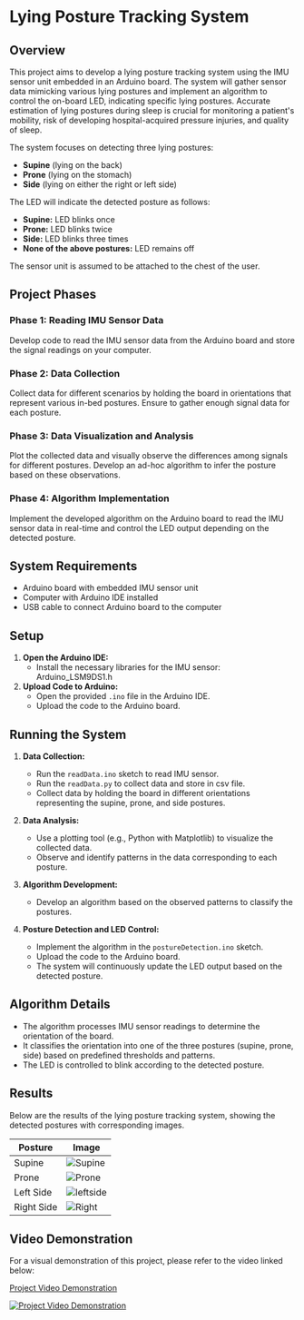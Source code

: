 # Lying Posture Tracking System

## Overview

This project aims to develop a lying posture tracking system using the IMU sensor unit embedded in an Arduino board. The system will gather sensor data mimicking various lying postures and implement an algorithm to control the on-board LED, indicating specific lying postures. Accurate estimation of lying postures during sleep is crucial for monitoring a patient's mobility, risk of developing hospital-acquired pressure injuries, and quality of sleep.

The system focuses on detecting three lying postures:
- **Supine** (lying on the back)
- **Prone** (lying on the stomach)
- **Side** (lying on either the right or left side)

The LED will indicate the detected posture as follows:
- **Supine:** LED blinks once
- **Prone:** LED blinks twice
- **Side:** LED blinks three times
- **None of the above postures:** LED remains off

The sensor unit is assumed to be attached to the chest of the user.

## Project Phases

### Phase 1: Reading IMU Sensor Data
Develop code to read the IMU sensor data from the Arduino board and store the signal readings on your computer.

### Phase 2: Data Collection
Collect data for different scenarios by holding the board in orientations that represent various in-bed postures. Ensure to gather enough signal data for each posture.

### Phase 3: Data Visualization and Analysis
Plot the collected data and visually observe the differences among signals for different postures. Develop an ad-hoc algorithm to infer the posture based on these observations.

### Phase 4: Algorithm Implementation
Implement the developed algorithm on the Arduino board to read the IMU sensor data in real-time and control the LED output depending on the detected posture.

## System Requirements

- Arduino board with embedded IMU sensor unit
- Computer with Arduino IDE installed
- USB cable to connect Arduino board to the computer

## Setup

1. **Open the Arduino IDE:**
   - Install the necessary libraries for the IMU sensor: Arduino_LSM9DS1.h
2. **Upload Code to Arduino:**
   - Open the provided `.ino` file in the Arduino IDE.
   - Upload the code to the Arduino board.

## Running the System

1. **Data Collection:**
   - Run the `readData.ino` sketch to read IMU sensor.
   - Run the `readData.py` to collect data and store in csv file.
   - Collect data by holding the board in different orientations representing the supine, prone, and side postures.

2. **Data Analysis:**
   - Use a plotting tool (e.g., Python with Matplotlib) to visualize the collected data.
   - Observe and identify patterns in the data corresponding to each posture.

3. **Algorithm Development:**
   - Develop an algorithm based on the observed patterns to classify the postures.

4. **Posture Detection and LED Control:**
   - Implement the algorithm in the `postureDetection.ino` sketch.
   - Upload the code to the Arduino board.
   - The system will continuously update the LED output based on the detected posture.

## Algorithm Details

- The algorithm processes IMU sensor readings to determine the orientation of the board.
- It classifies the orientation into one of the three postures (supine, prone, side) based on predefined thresholds and patterns.
- The LED is controlled to blink according to the detected posture.

## Results

Below are the results of the lying posture tracking system, showing the detected postures with corresponding images.

| Posture     | Image                                                                                                                               | 
|-------------|-------------------------------------------------------------------------------------------------------------------------------------|
| Supine      | ![Supine](https://github.com/dheerajkallakuri/Lying-Posture-Tracking-System/assets/23552796/23596569-b6b2-4218-8567-a5efba649232)   | 
| Prone       | ![Prone](https://github.com/dheerajkallakuri/Lying-Posture-Tracking-System/assets/23552796/d621ced7-0c4b-4078-ba92-16b13caa19c2)    |
| Left Side   | ![leftside](https://github.com/dheerajkallakuri/Lying-Posture-Tracking-System/assets/23552796/9f8787a1-b27a-449a-89ab-b7a98961cc55) |
| Right Side  | ![Right](https://github.com/dheerajkallakuri/Lying-Posture-Tracking-System/assets/23552796/31dc496b-eee9-4486-b079-e02df8e22d33)    |

## Video Demonstration

For a visual demonstration of this project, please refer to the video linked below:

[Project Video Demonstration](https://youtu.be/mLK39EPm_P0)

[![Project Video Demonstration](https://img.youtube.com/vi/mLK39EPm_P0/0.jpg)](https://www.youtube.com/watch?v=mLK39EPm_P0)
